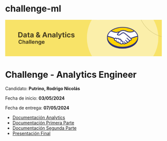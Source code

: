 # challenge-ml

![Foto challenge](./Resources/meli-ch.png)

# Challenge - Analytics Engineer

Candidato: **Putrino, Rodrigo Nicolás**

Fecha de inicio: **03/05/2024**

Fecha de entrega: **07/05/2024**

- [Documentación Analytics]()
- [Documentación Primera Parte](./engineer-primera-parte/challenge-meli-parte-1.pdf)
- [Documentación Segunda Parte](./engineer-segunda-parte/challenge-meli-parte-2.pdf)
- [Presentación Final]()